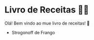 # Livro de Receitas :man_cook:



Olá! Bem vindo ao mue livro de receitas! :wave:

- Strogonoff de Frango

